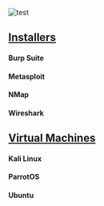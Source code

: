 ![test](https://github.com/HankBoone/CTFTools/blob/main/Media/CTFTools.png)

## [Installers](https://github.com/HankBoone/CTFTools/tree/main/Installers)
#### Burp Suite
#### Metasploit
#### NMap
#### Wireshark

## [Virtual Machines](https://github.com/HankBoone/CTFTools/tree/main/VMs)
#### Kali Linux
#### ParrotOS
#### Ubuntu
